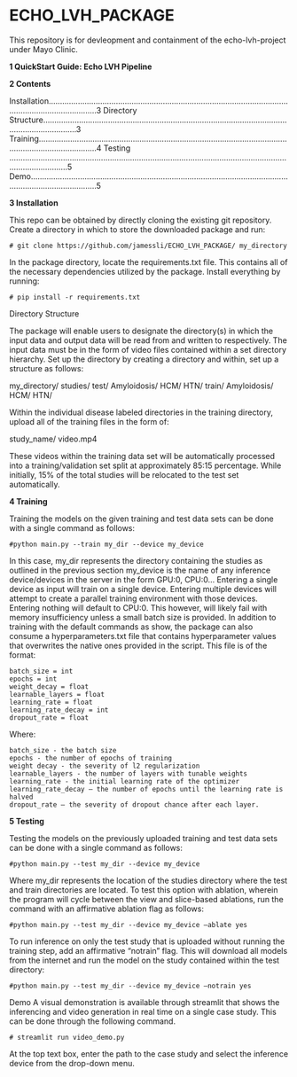 # ECHO_LVH_PACKAGE
This repository is for devleopment and containment of the echo-lvh-project under Mayo Clinic.

**1 QuickStart Guide: Echo LVH Pipeline**

**2 Contents**

Installation..................................................................................................................................................3
Directory Structure...........................................................................................................................................3
Training......................................................................................................................................................4
Testing ......................................................................................................................................................5
Demo..........................................................................................................................................................5

**3 Installation**

This repo can be obtained by directly cloning the existing git repository. Create a directory in
which to store the downloaded package and run:

	# git clone https://github.com/jamessli/ECHO_LVH_PACKAGE/ my_directory

In the package directory, locate the requirements.txt file. This contains all of the necessary
dependencies utilized by the package. Install everything by running:

	# pip install -r requirements.txt

Directory Structure

The package will enable users to designate the directory(s) in which the input data and output data will be
read from and written to respectively. The input data must be in the form of video files contained within a
set directory hierarchy.
Set up the directory by creating a directory and within, set up a structure as follows:

my_directory/
  studies/
    test/
      Amyloidosis/
      HCM/
      HTN/
  train/
      Amyloidosis/
      HCM/
      HTN/
      
Within the individual disease labeled directories in the training directory, upload all of the training files in
the form of:

study_name/
  video.mp4

These videos within the training data set will be automatically processed into a training/validation set split
at approximately 85:15 percentage. While initially, 15% of the total studies will be relocated to the test set
automatically.

**4 Training**

Training the models on the given training and test data sets can be done with a single command as
follows:

	#python main.py --train my_dir --device my_device

In this case, my_dir represents the directory containing the studies as outlined in the previous section
my_device is the name of any inference device/devices in the server in the form GPU:0, CPU:0…
Entering a single device as input will train on a single device. Entering multiple devices will attempt to
create a parallel training environment with those devices. Entering nothing will default to CPU:0. This
however, will likely fail with memory insufficiency unless a small batch size is provided.
In addition to training with the default commands as show, the package can also consume a
hyperparameters.txt file that contains hyperparameter values that overwrites the native ones provided in
the script. This file is of the format:

	batch_size = int
	epochs = int
	weight_decay = float
	learnable_layers = float
	learning_rate = float
	learning_rate_decay = int
	dropout_rate = float

Where:

	batch_size - the batch size
	epochs - the number of epochs of training
	weight decay - the severity of l2 regularization
	learnable_layers - the number of layers with tunable weights
	learning_rate - the initial learning rate of the optimizer
	learning_rate_decay – the number of epochs until the learning rate is halved
	dropout_rate – the severity of dropout chance after each layer.

**5 Testing**

Testing the models on the previously uploaded training and test data sets can be done with a single command as follows:

	#python main.py --test my_dir --device my_device
  
Where my_dir represents the location of the studies directory where the test and train directories are located.
To test this option with ablation, wherein the program will cycle between the view and slice-based ablations, run the command with an affirmative ablation flag as follows:

	#python main.py --test my_dir --device my_device –ablate yes
  
To run inference on only the test study that is uploaded without running the training step, add an affirmative “notrain” flag. This will download all models from the internet and run the model on the study contained within the test directory:

	#python main.py --test my_dir --device my_device –notrain yes

Demo
A visual demonstration is available through streamlit that shows the inferencing and video generation in
real time on a single case study. This can be done through the following command.

	# streamlit run video_demo.py
  
At the top text box, enter the path to the case study and select the inference device from the drop-down menu.

